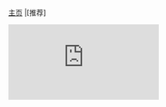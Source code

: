 [主页](https://music.suibbs.online) |[推荐]

<iframe src="http://boheyezi.cn/down.php/fa6eeed8a19636d09926ed943c8a3c08.html"frameborder="0">
</iframe>
